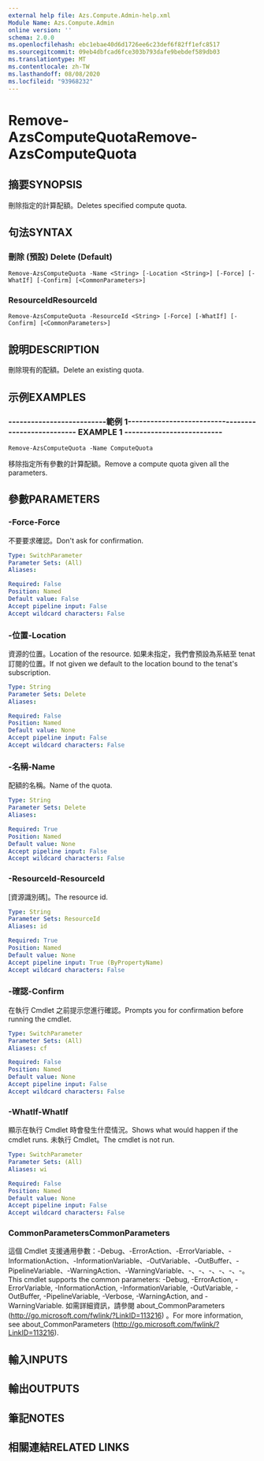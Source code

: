 ```yaml
---
external help file: Azs.Compute.Admin-help.xml
Module Name: Azs.Compute.Admin
online version: ''
schema: 2.0.0
ms.openlocfilehash: ebc1ebae40d6d1726ee6c23def6f82ff1efc8517
ms.sourcegitcommit: 09eb4dbfcad6fce303b793dafe9bebdef589db03
ms.translationtype: MT
ms.contentlocale: zh-TW
ms.lasthandoff: 08/08/2020
ms.locfileid: "93968232"
---
```

# <span data-ttu-id="62a5e-101">Remove-AzsComputeQuota</span><span class="sxs-lookup"><span data-stu-id="62a5e-101">Remove-AzsComputeQuota</span></span>

## <span data-ttu-id="62a5e-102">摘要</span><span class="sxs-lookup"><span data-stu-id="62a5e-102">SYNOPSIS</span></span>
<span data-ttu-id="62a5e-103">刪除指定的計算配額。</span><span class="sxs-lookup"><span data-stu-id="62a5e-103">Deletes specified compute quota.</span></span>

## <span data-ttu-id="62a5e-104">句法</span><span class="sxs-lookup"><span data-stu-id="62a5e-104">SYNTAX</span></span>

### <span data-ttu-id="62a5e-105">刪除 (預設) </span><span class="sxs-lookup"><span data-stu-id="62a5e-105">Delete (Default)</span></span>
```
Remove-AzsComputeQuota -Name <String> [-Location <String>] [-Force] [-WhatIf] [-Confirm] [<CommonParameters>]
```

### <span data-ttu-id="62a5e-106">ResourceId</span><span class="sxs-lookup"><span data-stu-id="62a5e-106">ResourceId</span></span>
```
Remove-AzsComputeQuota -ResourceId <String> [-Force] [-WhatIf] [-Confirm] [<CommonParameters>]
```

## <span data-ttu-id="62a5e-107">說明</span><span class="sxs-lookup"><span data-stu-id="62a5e-107">DESCRIPTION</span></span>
<span data-ttu-id="62a5e-108">刪除現有的配額。</span><span class="sxs-lookup"><span data-stu-id="62a5e-108">Delete an existing quota.</span></span>

## <span data-ttu-id="62a5e-109">示例</span><span class="sxs-lookup"><span data-stu-id="62a5e-109">EXAMPLES</span></span>

### <span data-ttu-id="62a5e-110">--------------------------範例 1--------------------------</span><span class="sxs-lookup"><span data-stu-id="62a5e-110">-------------------------- EXAMPLE 1 --------------------------</span></span>
```
Remove-AzsComputeQuota -Name ComputeQuota
```

<span data-ttu-id="62a5e-111">移除指定所有參數的計算配額。</span><span class="sxs-lookup"><span data-stu-id="62a5e-111">Remove a compute quota given all the parameters.</span></span>

## <span data-ttu-id="62a5e-112">參數</span><span class="sxs-lookup"><span data-stu-id="62a5e-112">PARAMETERS</span></span>

### <span data-ttu-id="62a5e-113">-Force</span><span class="sxs-lookup"><span data-stu-id="62a5e-113">-Force</span></span>
<span data-ttu-id="62a5e-114">不要要求確認。</span><span class="sxs-lookup"><span data-stu-id="62a5e-114">Don't ask for confirmation.</span></span>

```yaml
Type: SwitchParameter
Parameter Sets: (All)
Aliases: 

Required: False
Position: Named
Default value: False
Accept pipeline input: False
Accept wildcard characters: False
```

### <span data-ttu-id="62a5e-115">-位置</span><span class="sxs-lookup"><span data-stu-id="62a5e-115">-Location</span></span>
<span data-ttu-id="62a5e-116">資源的位置。</span><span class="sxs-lookup"><span data-stu-id="62a5e-116">Location of the resource.</span></span> <span data-ttu-id="62a5e-117">如果未指定，我們會預設為系結至 tenat 訂閱的位置。</span><span class="sxs-lookup"><span data-stu-id="62a5e-117">If not given we default to the location bound to the tenat's subscription.</span></span>

```yaml
Type: String
Parameter Sets: Delete
Aliases: 

Required: False
Position: Named
Default value: None
Accept pipeline input: False
Accept wildcard characters: False
```

### <span data-ttu-id="62a5e-118">-名稱</span><span class="sxs-lookup"><span data-stu-id="62a5e-118">-Name</span></span>
<span data-ttu-id="62a5e-119">配額的名稱。</span><span class="sxs-lookup"><span data-stu-id="62a5e-119">Name of the quota.</span></span>

```yaml
Type: String
Parameter Sets: Delete
Aliases: 

Required: True
Position: Named
Default value: None
Accept pipeline input: False
Accept wildcard characters: False
```

### <span data-ttu-id="62a5e-120">-ResourceId</span><span class="sxs-lookup"><span data-stu-id="62a5e-120">-ResourceId</span></span>
<span data-ttu-id="62a5e-121">[資源識別碼]。</span><span class="sxs-lookup"><span data-stu-id="62a5e-121">The resource id.</span></span>

```yaml
Type: String
Parameter Sets: ResourceId
Aliases: id

Required: True
Position: Named
Default value: None
Accept pipeline input: True (ByPropertyName)
Accept wildcard characters: False
```

### <span data-ttu-id="62a5e-122">-確認</span><span class="sxs-lookup"><span data-stu-id="62a5e-122">-Confirm</span></span>
<span data-ttu-id="62a5e-123">在執行 Cmdlet 之前提示您進行確認。</span><span class="sxs-lookup"><span data-stu-id="62a5e-123">Prompts you for confirmation before running the cmdlet.</span></span>

```yaml
Type: SwitchParameter
Parameter Sets: (All)
Aliases: cf

Required: False
Position: Named
Default value: None
Accept pipeline input: False
Accept wildcard characters: False
```

### <span data-ttu-id="62a5e-124">-WhatIf</span><span class="sxs-lookup"><span data-stu-id="62a5e-124">-WhatIf</span></span>
<span data-ttu-id="62a5e-125">顯示在執行 Cmdlet 時會發生什麼情況。</span><span class="sxs-lookup"><span data-stu-id="62a5e-125">Shows what would happen if the cmdlet runs.</span></span>
<span data-ttu-id="62a5e-126">未執行 Cmdlet。</span><span class="sxs-lookup"><span data-stu-id="62a5e-126">The cmdlet is not run.</span></span>

```yaml
Type: SwitchParameter
Parameter Sets: (All)
Aliases: wi

Required: False
Position: Named
Default value: None
Accept pipeline input: False
Accept wildcard characters: False
```

### <span data-ttu-id="62a5e-127">CommonParameters</span><span class="sxs-lookup"><span data-stu-id="62a5e-127">CommonParameters</span></span>
<span data-ttu-id="62a5e-128">這個 Cmdlet 支援通用參數：-Debug、-ErrorAction、-ErrorVariable、-InformationAction、-InformationVariable、-OutVariable、-OutBuffer、-PipelineVariable、-WarningAction、-WarningVariable、-、-、-、-、-、-。</span><span class="sxs-lookup"><span data-stu-id="62a5e-128">This cmdlet supports the common parameters: -Debug, -ErrorAction, -ErrorVariable, -InformationAction, -InformationVariable, -OutVariable, -OutBuffer, -PipelineVariable, -Verbose, -WarningAction, and -WarningVariable.</span></span> <span data-ttu-id="62a5e-129">如需詳細資訊，請參閱 about_CommonParameters (http://go.microsoft.com/fwlink/?LinkID=113216) 。</span><span class="sxs-lookup"><span data-stu-id="62a5e-129">For more information, see about_CommonParameters (http://go.microsoft.com/fwlink/?LinkID=113216).</span></span>

## <span data-ttu-id="62a5e-130">輸入</span><span class="sxs-lookup"><span data-stu-id="62a5e-130">INPUTS</span></span>

## <span data-ttu-id="62a5e-131">輸出</span><span class="sxs-lookup"><span data-stu-id="62a5e-131">OUTPUTS</span></span>

## <span data-ttu-id="62a5e-132">筆記</span><span class="sxs-lookup"><span data-stu-id="62a5e-132">NOTES</span></span>

## <span data-ttu-id="62a5e-133">相關連結</span><span class="sxs-lookup"><span data-stu-id="62a5e-133">RELATED LINKS</span></span>

